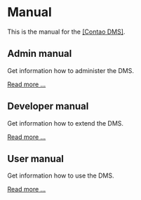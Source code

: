 Manual
======

This is the manual for the [[Contao DMS]](https://github.com/ContaoDMS/dms).

## Admin manual

Get information how to administer the DMS.

[Read more ...](admin)

## Developer manual

Get information how to extend the DMS.

[Read more ...](developer)

## User manual

Get information how to use the DMS.

[Read more ...](user)